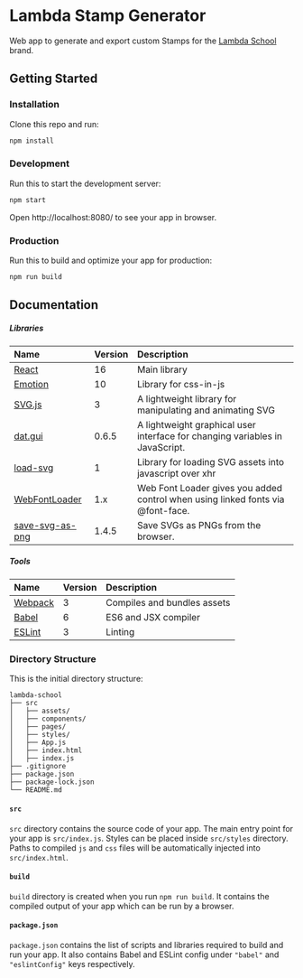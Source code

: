# Lambda Stamp Generator

Web app to generate and export custom Stamps for the [Lambda School](https://lambdaschool.com/) brand.

## Getting Started

### Installation

Clone this repo and run:

```bash
npm install
```

### Development

Run this to start the development server:

```bash
npm start
```

Open http://localhost:8080/ to see your app in browser.

### Production

Run this to build and optimize your app for production:

```bash
npm run build
```

## Documentation

##### Libraries

| Name | Version | Description |
| :--- | :--- | :--- |
| [React] | 16 | Main library |
| [Emotion] | 10 | Library for css-in-js |
| [SVG.js] | 3 | A lightweight library for manipulating and animating SVG |
| [dat.gui] | 0.6.5 | A lightweight graphical user interface for changing variables in JavaScript. |
| [load-svg] | 1 | Library for loading SVG assets into javascript over xhr
| [WebFontLoader] | 1.x | Web Font Loader gives you added control when using linked fonts via @font-face.
| [save-svg-as-png] | 1.4.5 | Save SVGs as PNGs from the browser.

##### Tools

| Name | Version | Description |
| :--- | :--- | :--- |
| [Webpack] | 3 | Compiles and bundles assets |
| [Babel] | 6 | ES6 and JSX compiler |
| [ESLint] | 3 | Linting |

### Directory Structure

This is the initial directory structure:

```
lambda-school
├── src
│   ├── assets/
│   ├── components/
│   ├── pages/
│   ├── styles/
│   ├── App.js
│   ├── index.html
│   ├── index.js
├── .gitignore
├── package.json
├── package-lock.json
└── README.md
```

#### `src`

`src` directory contains the source code of your app. The main entry point for your app is `src/index.js`. Styles can be placed inside `src/styles` directory. Paths to compiled `js` and `css` files will be automatically injected into `src/index.html`.

#### `build`

`build` directory is created when you run `npm run build`. It contains the compiled output of your app which can be run by a browser.

#### `package.json`

`package.json` contains the list of scripts and libraries required to build and run your app. It also contains Babel and ESLint config under `"babel"` and `"eslintConfig"` keys respectively.

[React]: https://reactjs.org
[Webpack]: https://webpack.js.org/
[ESLint]: https://eslint.org/
[Babel]: https://babeljs.io/
[SVG.js]: https://svgjs.com/docs/3.0/
[Emotion]: https://github.com/emotion-js/emotion
[dat.gui]: https://github.com/dataarts/dat.gui
[load-svg]: https://github.com/substack/load-svg
[WebFontLoader]: https://github.com/typekit/webfontloader
[save-svg-as-png]: https://github.com/exupero/saveSvgAsPng


